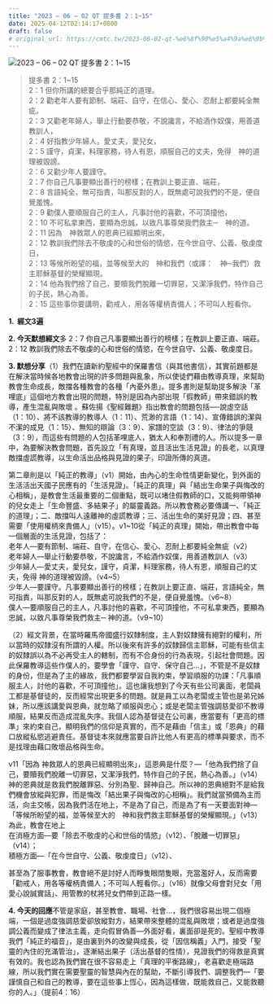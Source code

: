 ```yaml
---
title: "2023 – 06 – 02 QT 提多書 2：1~15"
date: 2025-04-12T02:14:17+0800
draft: false
# original_url: https://cmtc.tw/2023-06-02-qt-%e6%8f%90%e5%a4%9a%e6%9b%b8-2%ef%bc%9a115
---
```


![2023 – 06 – 02 QT 提多書 2：1\~15](/images/qt.jpg  "2023 – 06 – 02 QT 提多書 2：1\~15")

> 提多書 2：1\~15  
> 2：1 但你所講的總要合乎那純正的道理。  
> 2：2 勸老年人要有節制、端莊、自守，在信心、愛心、忍耐上都要純全無疵。  
> 2：3 又勸老年婦人，舉止行動要恭敬，不說讒言，不給酒作奴僕，用善道教訓人，  
> 2：4 好指教少年婦人，愛丈夫，愛兒女，  
> 2：5 謹守，貞潔，料理家務，待人有恩，順服自己的丈夫，免得　神的道理被毀謗。  
> 2：6 又勸少年人要謹守。  
> 2：7 你自己凡事要顯出善行的榜樣；在教訓上要正直、端莊，  
> 2：8 言語純全，無可指責，叫那反對的人，既無處可說我們的不是，便自覺羞愧。  
> 2：9 勸僕人要順服自己的主人，凡事討他的喜歡，不可頂撞他，  
> 2：10 不可私拿東西，要顯為忠誠，以致凡事尊榮我們救主─　神的道。  
> 2：11 因為　神救眾人的恩典已經顯明出來，  
> 2：12 教訓我們除去不敬虔的心和世俗的情慾，在今世自守、公義、敬虔度日，  
> 2：13 等候所盼望的福，並等候至大的　神和我們（或譯：　神─我們）救主耶穌基督的榮耀顯現。  
> 2：14 他為我們捨了自己，要贖我們脫離一切罪惡，又潔淨我們，特作自己的子民，熱心為善。  
> 2：15 這些事你要講明，勸戒人，用各等權柄責備人；不可叫人輕看你。

**1.  經文3遍**

**2. 今天默想經文**多 2：7 你自己凡事要顯出善行的榜樣；在教訓上要正直、端莊。  
2：12 教訓我們除去不敬虔的心和世俗的情慾，在今世自守、公義、敬虔度日。

**3. 默想分享**（1）我們在讀新約聖經中的保羅書信（與其他書信），其實前題都是在解決當時候各地教會出現的許多問題與亂象，所以使徒們藉由教導真理，來幫助教會生命成長，敵擋各種教會的各種「內憂外患」。提多書則是幫助提多解決「革哩底」這個地方教會出現的問題，特別是因為內部出現「假教師」帶來錯誤的教導，產生混亂與敗壞 。蘇佐揚《聖經難題》指出教會的問題包括──說虛空話（1：10）、將不該教導的教導人（1：11）、荒渺的言語（1：14）、宣傳錯誤的潔與不潔的成見（1：15）、無知的辯論（3：9）、家譜的空談（3：9）、律法的爭競（3：9），而這些有問題的人包括革哩底人，猶太人和奉割禮的人。所以提多一章中，為要解決教會問題，首先設立「有真理，並且活出生活見證」的長老，以真理敵擋虛謊教導，以生命活出品格與見證的果子，印證所傳的真道。

第二章則是以「純正的教導」（v1）開始，由內心的生命性情更新變化，到外面的生活活出天國子民應有的「生活見證」。「純正的真理」與「結出生命果子與悔改的心相稱」，是教會生活最重要的二個重點，既可以堵住假教師的口，又能夠帶領神的兒女走上「生命豐盛、多結果子」的屬靈義路。所以教會務必要傳講一、「純正的道理」；二、敵擋叫人遠離神的虛謊教導；三、活出生命的美好見證；四、甚至需要「使用權柄來責備人」（v15）。v1\~10從「純正的真理」開始，帶出教會中每一個層面的生活見證，包括了：  
老年人—要有節制、端莊、自守，在信心、愛心、忍耐上都要純全無疵（v2）  
老年婦人—舉止行動要恭敬，不說讒言，不給酒作奴僕，用善道教訓人（v3）  
少年婦人—愛丈夫，愛兒女，謹守，貞潔，料理家務，待人有恩，順服自己的丈夫，免得 神的道理被毀謗。（v4\~5）  
少年人—要謹守。凡事要顯出善行的榜樣；在教訓上要正直、端莊，言語純全，無可指責，叫那反對的人，既無處可說我們的不是，便自覺羞愧。（v6\~8）  
僕人—要順服自己的主人，凡事討他的喜歡，不可頂撞他，不可私拿東西，要顯為忠誠，以致凡事尊榮我們救主─ 神的道。（v9\~10）

（2）經文背景，在當時羅馬帝國盛行奴隸制度，主人對奴隸擁有絕對的權利，所以當時的奴隸沒有所謂的人權。所以後來有許多的奴隸歸信主耶穌，可能有些信主的奴隸誤以為不必再受主人的轄制，而有不合身份的行為表現，引起社會問題。因此保羅教導這些作僕人的，要學會「謹守、自守、保守自己…」，不管是不是奴隸的身份，但是為了主的緣故，我們都要學習自我約束，學習順服的功課：「凡事順服主人，討他的喜歡，不可頂撞他」。這也讓我想到了今天有些公司裏面，老闆員工都是基督徒的，反而經常出現更多的問題。就是員工以為老闆或主管也是弟兄姊妹，所以應該講愛與恩典，就忽略了順服與忠心；或是老闆主管強調慈愛卻不教導順服，結果反而造成混亂失序。我個人認為基督徒在公司裏，應當要有「更高的標準」來約束自己，顯明我們的信仰是真實的，而不是藉由「信主」或「恩典」的藉口放縱私慾逃避責任。基督徒本來就應當要自許比他人有更高的標準與要求，而不是找理由藉口敗壞品格與生命。

v11「因為 神救眾人的恩典已經顯明出來」，這恩典是什麼？—「他為我們捨了自己，要贖我們脫離一切罪惡，又潔淨我們，特作自己的子民，熱心為善。」（v14）神的恩典就是救我們脫離罪惡、分別為聖、歸神自己。所以神的恩典絕對不是給我們機會放縱與犯罪，而是悔改「結出果子與悔改的心相稱」。我們就當預備為主而活，向主交帳，因為我們活在地上，不是為了自己，而是為了有一天要面對神—「等候所盼望的福，並等候至大的　神和我們救主耶穌基督的榮耀顯現。」（v13）為此，教會在地上  
在消極方面—要「除去不敬虔的心和世俗的情慾」（v12）、「脫離一切罪惡」（v14）；  
積極方面—「在今世自守、公義、敬虔度日」（v12）、

甚至為了服事教會，教會絕不是討好人而睜隻眼閉隻眼，充當濫好人，反而需要「勸戒人，用各等權柄責備人；不可叫人輕看你。」（v16）就像父母會對兒女「用愛心說誠實話」、用管教的杖將兒女們帶到正路一樣。

**4. 今天的回應**不管是家庭，甚至教會、職場、社會…，我們很容易出現二個極端，一個是過度強調慈愛卻放縱對方，結果帶來整體的混亂與敗壞；或者是過度強調公義而變成了律法主義，走向假冒偽善—外面好看，裏面卻是死的。聖經中教導我們「純正的福音」，是由裏到外的改變與成長，從「因信稱義」入門，接受「聖靈的內住的充滿管治」，逐漸結出果子（活出基督的性情），見證我們的得救是真實有效的。我也認為我們實在很不容易走上「真理的平衡路線」，老喜歡走極端路線，所以我們實在需要聖靈的智慧與內在的幫助，不斷引導我們、調整我們—「要謹慎自己和自己的教導，要在這些事上恆心，因為這樣做，既能救自己，又能救聽你的人。」（提前4：16）